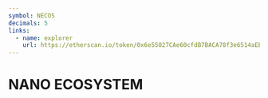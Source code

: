```yaml
---
symbol: NECOS
decimals: 5
links:
  - name: explorer
    url: https://etherscan.io/token/0x6e55027CAe60cfdB7BACA78f3e6514aEE716fCf9
---
```


# NANO ECOSYSTEM
